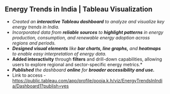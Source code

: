 ## Energy Trends in India | Tableau Visualization 
- *Created an **interactive Tableau dashboard** to analyze and visualize key energy trends in India.*
- *Incorporated data from **reliable sources** to **highlight patterns** in energy production, consumption, and
renewable energy adoption across regions and periods.*
- ***Designed visual elements** like **bar charts, line graphs,** and **heatmaps** to enable easy interpretation of energy
data.*
- **Added interactivity** through **filters** and drill-down capabilities, allowing users to explore regional and
sector-specific energy metrics.*
- ***Published** the dashboard **online** for **broader accessibility and use.***
- Link to access - https://public.tableau.com/app/profile/pooja.k.h/viz/EnergyTrendsInIndia/Dashboard1?publish=yes
